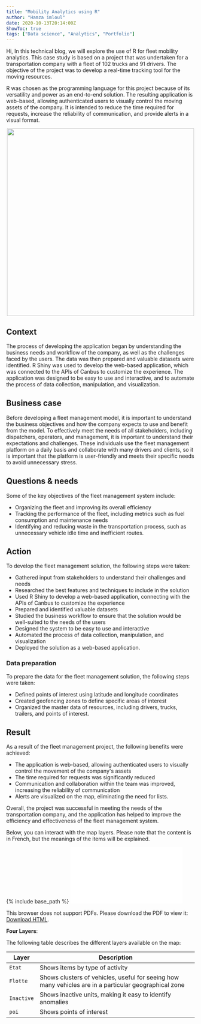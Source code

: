 ```yaml
---
title: "Mobility Analytics using R"
author: "Hamza imloul"
date: 2020-10-13T20:14:00Z
ShowToc: true
tags: ["Data science", "Analytics", "Portfolio"]
---
```


Hi, In this technical blog, we will explore the use of R for fleet mobility analytics. This case study is based on a project that was undertaken for a transportation company with a fleet of 102 trucks and 91 drivers. The objective of the project was to develop a real-time tracking tool for the moving resources. 

R was chosen as the programming language for this project because of its versatility and power as an end-to-end solution. The resulting application is web-based, allowing authenticated users to visually control the moving assets of the company. It is intended to reduce the time required for requests, increase the reliability of communication, and provide alerts in a visual format.  

<p align="center">
<img src="/images/img1-min.png" width="500px"/>
</p>  

## Context  
The process of developing the application began by understanding the business needs and workflow of the company, as well as the challenges faced by the users. The data was then prepared and valuable datasets were identified. R Shiny was used to develop the web-based application, which was connected to the APIs of Canbus to customize the experience. The application was designed to be easy to use and interactive, and to automate the process of data collection, manipulation, and visualization.  

## Business case
Before developing a fleet management model, it is important to understand the business objectives and how the company expects to use and benefit from the model. To effectively meet the needs of all stakeholders, including dispatchers, operators, and management, it is important to understand their expectations and challenges. These individuals use the fleet management platform on a daily basis and collaborate with many drivers and clients, so it is important that the platform is user-friendly and meets their specific needs to avoid unnecessary stress.  

## Questions & needs  
Some of the key objectives of the fleet management system include:

- Organizing the fleet and improving its overall efficiency
- Tracking the performance of the fleet, including metrics such as fuel consumption and maintenance needs
- Identifying and reducing waste in the transportation process, such as unnecessary vehicle idle time and inefficient routes.

## Action  
To develop the fleet management solution, the following steps were taken:

- Gathered input from stakeholders to understand their challenges and needs
- Researched the best features and techniques to include in the solution
- Used R Shiny to develop a web-based application, connecting with the APIs of Canbus to customize the experience
- Prepared and identified valuable datasets
- Studied the business workflow to ensure that the solution would be well-suited to the needs of the users
- Designed the system to be easy to use and interactive
- Automated the process of data collection, manipulation, and visualization
- Deployed the solution as a web-based application.

### Data preparation
To prepare the data for the fleet management solution, the following steps were taken:

- Defined points of interest using latitude and longitude coordinates
- Created geofencing zones to define specific areas of interest
- Organized the master data of resources, including drivers, trucks, trailers, and points of interest.

## Result  
As a result of the fleet management project, the following benefits were achieved:

- The application is web-based, allowing authenticated users to visually control the movement of the company's assets
- The time required for requests was significantly reduced
- Communication and collaboration within the team was improved, increasing the reliability of communication
- Alerts are visualized on the map, eliminating the need for lists.
  
<!--- ![fleetmap](/images/fleetmap_hamzaimloul.png)  --->

Overall, the project was successful in meeting the needs of the transportation company, and the application has helped to improve the efficiency and effectiveness of the fleet management system.  
  
Below, you can interact with the map layers. Please note that the content is in French, but the meanings of the items will be explained.
  
{% include base_path %}
<object data="/files/map.html" type="text/html" width="500px" height="300px">
<embed src="/files/map.html" type="text/html">
<p>This browser does not support PDFs. Please download the PDF to view it: <a href="/files/map.html">Download HTML</a>.</p>
</embed>
</object>  
  
**Four Layers**:   

The following table describes the different layers available on the map:
  
| Layer        | Description |
| ------------ | ----------- |
| `Etat`       | Shows items by type of activity |
| `Flotte`     | Shows clusters of vehicles, useful for seeing how many vehicles are in a particular geographical zone |
| `Inactive`   | Shows inactive units, making it easy to identify anomalies |
| `poi`        | Shows points of interest |
  

